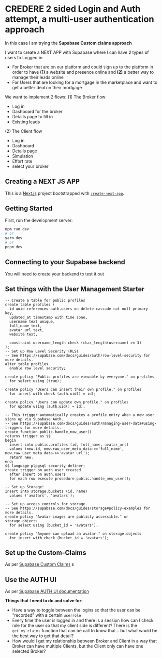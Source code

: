 # CREDERE 2 sided Login and Auth attempt, a multi-user authentication approach

In this case I am trying the **Supabase Custom claims approach**

I want to create a NEXT APP with Supabase where I can have 2 types of users to Logged in: 
- For Broker that are on our platform and could sign up to the platform in order to have **(1)** a website and presence online and **(2)** a better way to manage their leads online
- For Users that are looking for a mortgage in the marketplace and want to get a better deal on their mortgage

We want to implement 2 flows: 
(1) The Broker flow
  - Log in
  - Dashboard for the broker
  - Details page to fill in
  - Existing leads

(2) The Client flow  
  - Log in
  - Dashboard
  - Details page
  - Simulation
  - Effort rate
  - select your broker

## Creating a NEXT JS APP

This is a [Next.js](https://nextjs.org/) project bootstrapped with [`create-next-app`](https://github.com/vercel/next.js/tree/canary/packages/create-next-app).

## Getting Started

First, run the development server:

```bash
npm run dev
# or
yarn dev
# or
pnpm dev
```

## Connecting to your Supabase backend

You will need to create your backend to test it out

## Set things with the User Management Starter

```
-- Create a table for public profiles
create table profiles (
  id uuid references auth.users on delete cascade not null primary key,
  updated_at timestamp with time zone,
  username text unique,
  full_name text,
  avatar_url text,
  website text,

  constraint username_length check (char_length(username) >= 3)
);
-- Set up Row Level Security (RLS)
-- See https://supabase.com/docs/guides/auth/row-level-security for more details.
alter table profiles
  enable row level security;

create policy "Public profiles are viewable by everyone." on profiles
  for select using (true);

create policy "Users can insert their own profile." on profiles
  for insert with check (auth.uid() = id);

create policy "Users can update own profile." on profiles
  for update using (auth.uid() = id);

-- This trigger automatically creates a profile entry when a new user signs up via Supabase Auth.
-- See https://supabase.com/docs/guides/auth/managing-user-data#using-triggers for more details.
create function public.handle_new_user()
returns trigger as $$
begin
  insert into public.profiles (id, full_name, avatar_url)
  values (new.id, new.raw_user_meta_data->>'full_name', new.raw_user_meta_data->>'avatar_url');
  return new;
end;
$$ language plpgsql security definer;
create trigger on_auth_user_created
  after insert on auth.users
  for each row execute procedure public.handle_new_user();

-- Set up Storage!
insert into storage.buckets (id, name)
  values ('avatars', 'avatars');

-- Set up access controls for storage.
-- See https://supabase.com/docs/guides/storage#policy-examples for more details.
create policy "Avatar images are publicly accessible." on storage.objects
  for select using (bucket_id = 'avatars');

create policy "Anyone can upload an avatar." on storage.objects
  for insert with check (bucket_id = 'avatars');

```

## Set up the Custom-Claims

As per [Supabase Custom Claims](https://github.com/supabase-community/supabase-custom-claims) s



## Use the AUTH UI 

As per [Supabase AUTH UI documentation](https://supabase.com/docs/guides/auth/auth-helpers/auth-ui)


**Things that I need to do and solve for:**
- Have a way to toggle between the logins so that the user can be "recorded" with a certain `userrole`
- Every time the user is logged in and there is a session how can I check role for the user so that my client side is different? There is the `get_my_claims` function that can be call to know that... but what would be the best way to get that detail? 
- How would I get my relationship between Broker and Client in a way that Broker can have multiple Clients, but the Client only can have one selected Broker? 